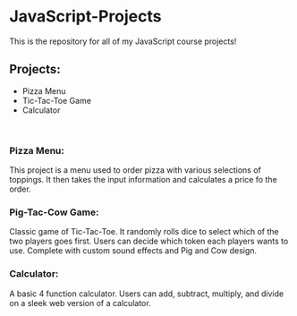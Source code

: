<h1>JavaScript-Projects</h1>
<p>This is the repository for all of my JavaScript course projects!</p>
<h2>Projects:</h2>
<ul>
<li>Pizza Menu</li>
<li>Tic-Tac-Toe Game</li>
<li>Calculator</li>
</ul>
<br>
<h3>Pizza Menu:</h3>
<p>This project is a menu used to order pizza with various selections of toppings. It then takes the input information and calculates a price fo the order.</p>
<h3>Pig-Tac-Cow Game:</h3>
<p>Classic game of Tic-Tac-Toe. It randomly rolls dice to select which of the two players goes first. Users can decide which token each players wants to use. Complete with custom sound effects and Pig and Cow design.</p>
<h3>Calculator:</h3>
<p>A basic 4 function calculator. Users can add, subtract, multiply, and divide on a sleek web version of a calculator.</p>
